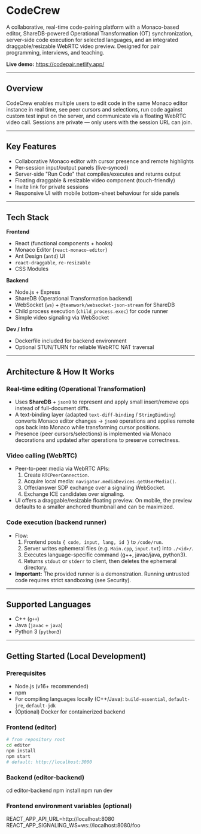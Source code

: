 # CodeCrew

A collaborative, real-time code-pairing platform with a Monaco-based editor, ShareDB-powered Operational Transformation (OT) synchronization, server-side code execution for selected languages, and an integrated draggable/resizable WebRTC video preview. Designed for pair programming, interviews, and teaching.

**Live demo:** https://codepair.netlify.app/

---

## Overview

CodeCrew enables multiple users to edit code in the same Monaco editor instance in real time, see peer cursors and selections, run code against custom test input on the server, and communicate via a floating WebRTC video call. Sessions are private — only users with the session URL can join.

---

## Key Features

- Collaborative Monaco editor with cursor presence and remote highlights
- Per-session input/output panels (live-synced)
- Server-side "Run Code" that compiles/executes and returns output
- Floating draggable & resizable video component (touch-friendly)
- Invite link for private sessions
- Responsive UI with mobile bottom-sheet behaviour for side panels

---

## Tech Stack

**Frontend**
- React (functional components + hooks)
- Monaco Editor (`react-monaco-editor`)
- Ant Design (`antd`) UI
- `react-draggable`, `re-resizable`
- CSS Modules

**Backend**
- Node.js + Express
- ShareDB (Operational Transformation backend)
- WebSocket (`ws`) + `@teamwork/websocket-json-stream` for ShareDB
- Child process execution (`child_process.exec`) for code runner
- Simple video signaling via WebSocket

**Dev / Infra**
- Dockerfile included for backend environment
- Optional STUN/TURN for reliable WebRTC NAT traversal

---

## Architecture & How It Works

### Real-time editing (Operational Transformation)
- Uses **ShareDB** + `json0` to represent and apply small insert/remove ops instead of full-document diffs.
- A text-binding layer (adapted `text-diff-binding` / `StringBinding`) converts Monaco editor changes → `json0` operations and applies remote ops back into Monaco while transforming cursor positions.
- Presence (peer cursors/selections) is implemented via Monaco decorations and updated after operations to preserve correctness.

### Video calling (WebRTC)
- Peer-to-peer media via WebRTC APIs:
  1. Create `RTCPeerConnection`.
  2. Acquire local media: `navigator.mediaDevices.getUserMedia()`.
  3. Offer/answer SDP exchange over a signaling WebSocket.
  4. Exchange ICE candidates over signaling.
- UI offers a draggable/resizable floating preview. On mobile, the preview defaults to a smaller anchored thumbnail and can be maximized.

### Code execution (backend runner)
- Flow:
  1. Frontend posts `{ code, input, lang, id }` to `/code/run`.
  2. Server writes ephemeral files (e.g. `Main.cpp`, `input.txt`) into `./<id>/`.
  3. Executes language-specific command (g++, javac/java, python3).
  4. Returns `stdout` or `stderr` to client, then deletes the ephemeral directory.
- **Important:** The provided runner is a demonstration. Running untrusted code requires strict sandboxing (see Security).

---

## Supported Languages

- C++ (`g++`)
- Java (`javac` + `java`)
- Python 3 (`python3`)

---

## Getting Started (Local Development)

### Prerequisites

- Node.js (v16+ recommended)
- npm
- For compiling languages locally (C++/Java): `build-essential`, `default-jre`, `default-jdk`
- (Optional) Docker for containerized backend

### Frontend (editor)

```bash
# from repository root
cd editor
npm install
npm start
# default: http://localhost:3000
```
### Backend (editor-backend)

cd editor-backend
npm install
npm run dev

### Frontend environment variables (optional)

REACT_APP_API_URL=http://localhost:8080
REACT_APP_SIGNALING_WS=ws://localhost:8080/foo



